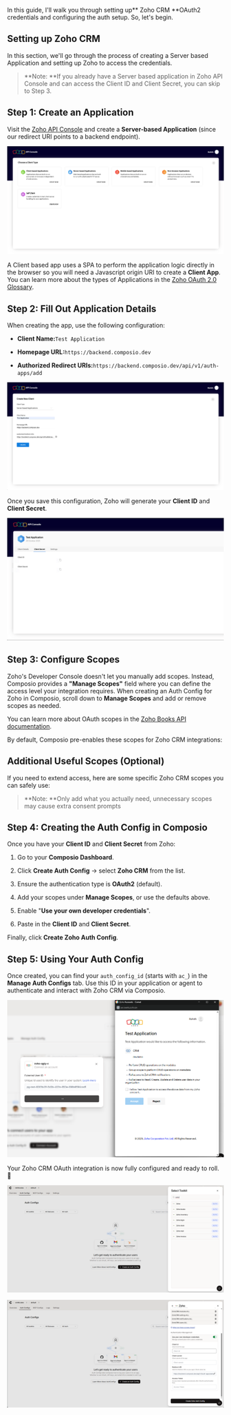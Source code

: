 In this guide, I'll walk you through setting up** Zoho CRM **OAuth2 credentials and configuring the auth setup. So, let's begin.

## **Setting up Zoho CRM**

In this section, we'll go through the process of creating a Server based Application and setting up Zoho to access the credentials.

> **Note: **If you already have a Server based application in Zoho API Console and can access the Client ID and Client Secret, you can skip to Step 3.

## **Step 1: Create an Application**

Visit the [Zoho API Console](https://api-console.zoho.com/) and create a **Server-based Application** (since our redirect URI points to a backend endpoint).

![Image 1](https://raw.githubusercontent.com/sunilcomposio/notion-to-github/main/images/how/image_1.png)

A Client based app uses a SPA to perform the application logic directly in the browser so you will need a Javascript origin URI to create a **Client App**. You can learn more about the types of Applications in the [Zoho OAuth 2.0 Glossary](https://www.zoho.com/accounts/protocol/oauth-terminology.html).

## **Step 2: Fill Out Application Details**

When creating the app, use the following configuration:

- **Client Name:**`Test Application`

- **Homepage URL:**`https://backend.composio.dev`

- **Authorized Redirect URIs:**`https://backend.composio.dev/api/v1/auth-apps/add`

![Image 2](https://raw.githubusercontent.com/sunilcomposio/notion-to-github/main/images/how/image_2.png)

Once you save this configuration, Zoho will generate your **Client ID** and **Client Secret**.

![Image 3](https://raw.githubusercontent.com/sunilcomposio/notion-to-github/main/images/how/image_3.png)

## **Step 3: Configure Scopes**

Zoho's Developer Console doesn't let you manually add scopes.
Instead, Composio provides a **"Manage Scopes"** field where you can define the access level your integration requires. When creating an Auth Config for Zoho in Composio, scroll down to **Manage Scopes** and add or remove scopes as needed.

You can learn more about OAuth scopes in the [Zoho Books API documentation](https://www.zoho.com/books/api/v3/oauth/#scopes).

By default, Composio pre-enables these scopes for Zoho CRM integrations:

## **Additional Useful Scopes (Optional)**

If you need to extend access, here are some specific Zoho CRM scopes you can safely use:

> **Note: **Only add what you actually need, unnecessary scopes may cause extra consent prompts

## **Step 4: Creating the Auth Config in Composio**

Once you have your **Client ID** and **Client Secret** from Zoho:

1. Go to your **Composio Dashboard**.

1. Click **Create Auth Config** → select **Zoho CRM** from the list.

1. Ensure the authentication type is **OAuth2** (default).

1. Add your scopes under **Manage Scopes**, or use the defaults above.

1. Enable "**Use your own developer credentials**".

1. Paste in the **Client ID** and **Client Secret**.

Finally, click **Create Zoho Auth Config**.

## **Step 5: Using Your Auth Config**

Once created, you can find your `auth_config_id` (starts with `ac_`) in the **Manage Auth Configs** tab.
Use this ID in your application or agent to authenticate and interact with Zoho CRM via Composio.

![Image 4](https://raw.githubusercontent.com/sunilcomposio/notion-to-github/main/images/how/image_4.png)

Your Zoho CRM OAuth integration is now fully configured and ready to roll. 🚀

![Image 5](https://raw.githubusercontent.com/sunilcomposio/notion-to-github/main/images/how/image_5.png)

![Image 6](https://raw.githubusercontent.com/sunilcomposio/notion-to-github/main/images/how/image_6.png)
